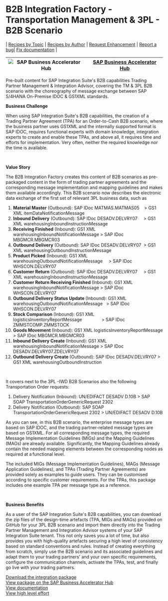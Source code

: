 # B2B Integration Factory - Transportation Management & 3PL - B2B Scenario 

\| [Recipes by Topic](../../readme.md ) \| [Recipes by Author](../../author.md ) \| [Request Enhancement](https://github.com/SAP-samples/cloud-integration-flow/issues/new?assignees=&labels=Recipe%20Fix,enhancement&template=recipe-request.md&title=Improve%20B2B%20Integration%20Factory%20-%20Transportation%20Management%20&%203PL%20-%20B2B%20Scenario) \| [Report a bug](https://github.com/SAP-samples/cloud-integration-flow/issues/new?assignees=&labels=Recipe%20Fix,bug&template=bug_report.md&title=Issue%20with%20B2B%20Integration%20Factory%20-%20Transportation%20Management%20&%203PL%20-%20B2B%20Scenario)\| [Fix documentation](https://github.com/SAP-samples/cloud-integration-flow/issues/new?assignees=&labels=Recipe%20Fix,documentation&template=bug_report.md&title=Docu%20fix%20B2B%20Integration%20Factory%20-%20Transportation%20Management%20&%203PL%20-%20B2B%20Scenario) \| 

 ![SAP Business Accelerator Hub](https://github.com/SAPAPIBusinessHub.png?size=50 ) | [SAP Business Accelerator Hub](https://api.sap.com/allcommunity) | 
 ----|----| 

Pre-built content for SAP Integration Suite's B2B capabilities Trading Partner Management & Integration Advisor, covering the TM & 3PL B2B scenario with the choreography of message exchange between SAP S/4HANA On-Premise IDOC & GS1XML standards.

<p><strong>Business Challenge</strong></p>
<p>When using SAP Integration Suite's B2B capabilities, the creation of a Trading Partner Agreement (TPA) for an Order-to-Cash B2B scenario, where the business partner uses GS1XML and the internally supported format is SAP IDOC, requires functional experts with domain knowledge, integration experts to create and enable these TPAs, and above all, it requires time and efforts for implementation. Very often, neither the required knowledge nor the time is available.&nbsp;</p>
<p>&nbsp;</p>
<p><strong>Value Story&nbsp;</strong></p>
<p>The B2B Integration Factory creates this content of B2B scenarios as pre-packaged content in the form of trading partner agreements and the corresponding message implementation and mapping guidelines and makes them available accordingly. This B2B scenario now describes the electronic data exchange of the first set of relevant 3PL business data, such as &nbsp;</p>
<ol>
 <li><strong>Material Master</strong>&nbsp;(Outbound): SAP IDoc MATMAS.MATMAS05&nbsp; &nbsp; &gt; GS1 XML itemDataNotificationMessage</li>
 <li><strong>Inbound Delivery</strong>&nbsp;(Outbound): SAP IDoc DESADV.DELVRY07&nbsp; &nbsp; &nbsp;&gt; GS1 XML warehousingInboundInstructionMessage</li>
 <li><strong>Receiving Finished</strong>&nbsp;(Inbound): GS1 XML warehousingInboundNotificationMessage &gt; SAP IDoc MBGMCR.MBGMCR03</li>
 <li><strong>Outbound Delivery</strong>&nbsp;(Outbound): SAP IDoc DESADV.DELVRY07&nbsp; &gt; GS1 XML warehousingOutboundInstructionMessage&nbsp;</li>
 <li><strong>Product Picked</strong>&nbsp;(Inbound): GS1 XML warehousingOutboundNotificationMessage&nbsp; &nbsp; &nbsp;&gt; SAP IDoc WHSCON.DELVRY07</li>
 <li><strong>Customer Return</strong>&nbsp;(Outbound): SAP IDoc DESADV.DELVRY07&nbsp; &nbsp; &nbsp;&gt; GS1 XML warehousingInboundInstructionMessage</li>
 <li><strong>Customer Return Receiving Finished&nbsp;</strong>(Inbound): GS1 XML warehousingInboundNotificationMessage &gt; SAP IDoc WHSCON.DELVRY07</li>
 <li><strong>Outbound Delivery Status Update&nbsp;</strong>(Inbound): GS1 XML warehousingOutboundNotificationMessage&nbsp; &nbsp;&gt; SAP IDoc WHSCON.DELVRY07</li>
 <li><strong>Stock Comparison&nbsp;</strong>(Inbound): GS1 XML logisticsInventoryReportMessage&nbsp; &nbsp; &nbsp; &nbsp; &nbsp; &nbsp; &nbsp; &nbsp; &gt; SAP IDoc ZMMSTCOMP.ZMMSTOCK</li>
 <li><strong>Goods Movement&nbsp;</strong>(Inbound): GS1 XML logisticsInventoryReportMessage &gt; SAP IDoc MBGMCR.MBGMCR03</li>
 <li><strong>Inbound Delivery Create&nbsp;</strong>(Inbound): GS1 XML warehousingInboundNotificationMessage &gt; SAP IDoc DESADV.DELVRY07.ZDELVRY07</li>
 <li><strong>Outbound Delivery Create&nbsp;</strong>(Outbound): SAP IDoc DESADV.DELVRY07 &gt; GS1 XML warehousingOutboundInstruction</li>
</ol>
<p>&nbsp;</p>
<p>It covers next to the 3PL -IWD B2B Scenarios also the following Transportation Order requests:</p>
<ol>
 <li>Delivery Notification (Inbound): UN/EDIFACT DESADV D.10B &gt; SAP SOAP TransportationOrderGenericRequest 2302</li>
 <li>Delivery Notification (Outbound): SAP SOAP TransportationOrderGenericRequest 2302&nbsp;&gt;&nbsp;UN/EDIFACT DESADV D.10B</li>
</ol>
<p>As you can see, in this B2B scenario, the enterprise message types are based on SAP IDOC, and the trading partner-related message types are based on GS1XML. For all corresponding message types, the required Message Implementation Guidelines (MIGs) and the Mapping Guidelines (MAGs) are already available. Significantly, the Mapping Guidelines already contain the needed mapping elements between the corresponding nodes as required at a functional level.&nbsp;</p>
<p>The included MIGs (Message Implementation Guidelines), MAGs (Message Application Guidelines), and TPAs (Trading Partner Agreements) are provided solely as examples to guide users. They can be customised according to specific customer requirements. For the TPAs, this package includes one example TPA per message type as a reference.</p>
<p>&nbsp;</p>
<p><strong>Business Benefits&nbsp;</strong></p>
<p>As a user of the SAP Integration Suite's B2B capabilities, you can download the zip files of the design-time artefacts (TPA, MIGs and MAGs) provided on GitHub for your 3PL B2B scenario and import them directly into the Trading Partner Management and Integration Advisor systems of your SAP Integration Suite tenant. This not only saves you a lot of time, but also provides you with high-quality artefacts securing a high level of consistency based on standard conventions and rules. Instead of creating everything from scratch, simply use the B2B scenario and its associated guidelines and adapt them to your trading partners' and your own specific requirements, configure the communication channels, activate the TPAs, test, and finally go live with your trading partners.</p>

[Download the integration package](B2BIntegrationFactoryTM3PLIntegratedWarehouseDistributionB2BScenario.zip)\
[View package on the SAP Business Accelerator Hub](https://api.sap.com/package/B2BIntegrationFactoryTM3PLIntegratedWarehouseDistributionB2BScenario)\
[View documentation](B2BIntegrationFactoryTM3PLIntegratedWarehouseDistributionB2BScenario.pdf)\
[View high level effort](effort.md)
